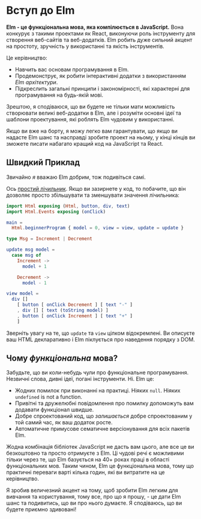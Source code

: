 # Вступ до Elm

**Elm - це функціональна мова, яка компілюється в JavaScript.** Вона конкурує з такими проектами як React, виконуючи роль інструменту для створення веб-сайтів та веб-додатків. Elm робить дуже сильний акцент на простоту, зручність у використанні та якість інструментів.

Це керівництво:
  - Навчить вас основам програмування в Elm.
  - Продемонструє, як робити інтерактивні додатки з використанням *Elm архітектури*.
  - Підкреслить загальні принципи і закономірності, які характерні для програмування на будь-якій мові.

Зрештою, я сподіваюся, що ви будете не тільки мати можливість створювати великі веб-додатки в Elm, але і розуміти основні ідеї та шаблони проектування, які роблять Elm чудовим у використанні.

Якщо ви вже на борту, я можу легко вам гарантувати, що якщо ви надасте Elm шанс та насправді зробите проект на ньому, у кінці кінців ви зможете писати набагато кращий код на JavaScript та React.

## Швидкий Приклад

Звичайно *я* вважаю Elm добрим, тож подивіться самі.

Ось [простий лічильник](http://elm-lang.org/examples/buttons). Якщо ви зазирнете у код, то побачите, що він дозволяє просто збільшувати та зменшувати значення лічильника:

```elm
import Html exposing (Html, button, div, text)
import Html.Events exposing (onClick)

main =
  Html.beginnerProgram { model = 0, view = view, update = update }

type Msg = Increment | Decrement

update msg model =
  case msg of
    Increment ->
      model + 1

    Decrement ->
      model - 1

view model =
  div []
    [ button [ onClick Decrement ] [ text "-" ]
    , div [] [ text (toString model) ]
    , button [ onClick Increment ] [ text "+" ]
    ]
```

Зверніть увагу на те, що `update` та `view` цілком відокремлені. Ви описуєте ваш HTML декларативно і Elm піклується про наведення порядку з DOM.

## Чому *функціональна* мова?

Забудьте, що ви коли-небудь чули про функціональне програмування. Незвичні слова, дивні ідеї, погані інструменти. Ні. Elm це:

  - Жодних помилок при виконанні на практиці. Ніяких `null`. Ніяких `undefined` is not a function.
  - Привітні та дружелюбні повідомлення про помилку допоможуть вам додавати функціонал швидше.
  - Добре спроектований код, що *залишається* добре спроектованим у той самий час, як ваш додаток росте.
  - Автоматичне примусове сематичне версіонування для всіх пакетів Elm.

Жодна комбінація бібліотек JavaScript не дасть вам цього, але все це ви безкоштовно та просто отримуєте з Elm. Ці чудові речі є можливими *тільки* через те, що Elm базується на 40+ роках праці в області функціональних мов. Таким чином, Elm це функціональна мова, тому що практичні переваги варті кілька годин, які ви витратите на це керівництво.

Я зробив величезний акцент на тому, щоб зробити Elm легким для вивчання та користування, тому все, про що я прошу, - це дати Elm шанс та подивитись, що ви про нього думаєте. Я сподіваюсь, що ви будете приємно здивовані!

